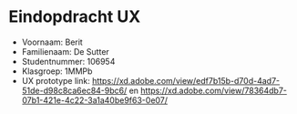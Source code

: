 # Eindopdracht UX

- Voornaam: Berit
- Familienaam: De Sutter
- Studentnummer: 106954
- Klasgroep: 1MMPb
- UX prototype link: https://xd.adobe.com/view/edf7b15b-d70d-4ad7-51de-d98c8ca6ec84-9bc6/ en https://xd.adobe.com/view/78364db7-07b1-421e-4c22-3a1a40be9f63-0e07/
